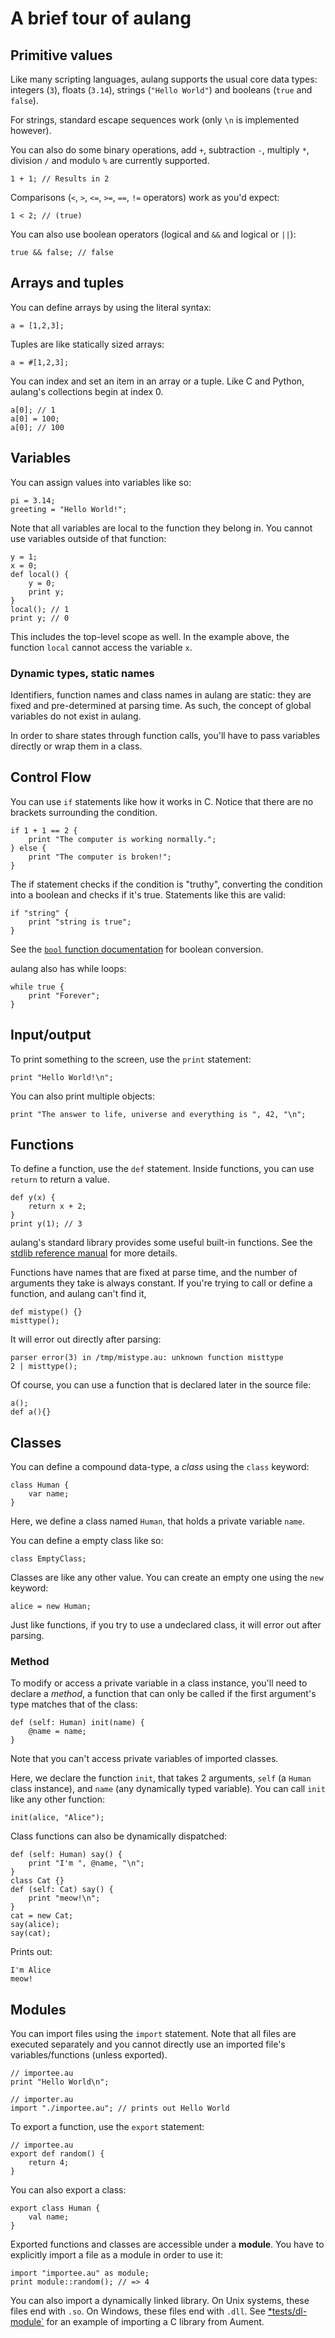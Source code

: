 # A brief tour of aulang

## Primitive values

Like many scripting languages, aulang supports the usual core data types: integers (`3`), floats (`3.14`), strings (`"Hello World"`) and booleans (`true` and `false`).

For strings, standard escape sequences work (only `\n` is implemented however).

You can also do some binary operations, add `+`, subtraction `-`, multiply `*`, division `/` and modulo `%` are currently supported.

```
1 + 1; // Results in 2
```

Comparisons (`<`, `>`, `<=`, `>=`, `==`, `!=` operators) work as you'd expect:

```
1 < 2; // (true)
```

You can also use boolean operators (logical and `&&` and logical or `||`):

```
true && false; // false
```

## Arrays and tuples

You can define arrays by using the literal syntax:

```
a = [1,2,3];
```

Tuples are like statically sized arrays:

```
a = #[1,2,3];
```

You can index and set an item in an array or a tuple. Like C and Python, aulang's collections begin at index 0.

```
a[0]; // 1
a[0] = 100;
a[0]; // 100
```

## Variables

You can assign values into variables like so:

```
pi = 3.14;
greeting = "Hello World!";
```

Note that all variables are local to the function they belong in. You cannot use variables outside of that function:

```
y = 1;
x = 0;
def local() {
    y = 0;
    print y;
}
local(); // 1
print y; // 0
```

This includes the top-level scope as well. In the example above, the function `local` cannot access the variable `x`.

### Dynamic types, static names

Identifiers, function names and class names in aulang are static: they are fixed and pre-determined at parsing time. As such, the concept of global variables do not exist in aulang.

In order to share states through function calls, you'll have to pass variables directly or wrap them in a class.

## Control Flow

You can use `if` statements like how it works in C. Notice that there are no brackets surrounding the condition.

```
if 1 + 1 == 2 {
    print "The computer is working normally.";
} else {
    print "The computer is broken!";
}
```

The if statement checks if the condition is "truthy", converting the condition into a boolean and checks if it's true. Statements like this are valid:

```
if "string" {
    print "string is true";
}
```

See the [`bool` function documentation](./au-stdlib.md#bool) for boolean conversion.

aulang also has while loops:

```
while true {
    print "Forever";
}
```

## Input/output

To print something to the screen, use the `print` statement:

```
print "Hello World!\n";
```

You can also print multiple objects:

```
print "The answer to life, universe and everything is ", 42, "\n";
```

## Functions

To define a function, use the `def` statement. Inside functions, you can use `return` to return a value.

```
def y(x) {
    return x + 2;
}
print y(1); // 3
```

aulang's standard library provides some useful built-in functions. See the [stdlib reference manual](./au-stdlib.md) for more details.

Functions have names that are fixed at parse time, and the number of arguments they take is always constant. If you're trying to call or define a function, and aulang can't find it,

```
def mistype() {}
misttype();
```

It will error out directly after parsing:

```
parser error(3) in /tmp/mistype.au: unknown function misttype
2 | misttype();
```

Of course, you can use a function that is declared later in the source file:

```
a();
def a(){}
```

## Classes

You can define a compound data-type, a *class* using the `class` keyword:

```
class Human {
    var name;
}
```

Here, we define a class named `Human`, that holds a private variable `name`.

You can define a empty class like so:

```
class EmptyClass;
```

Classes are like any other value. You can create an empty one using the `new` keyword:

```
alice = new Human;
```

Just like functions, if you try to use a undeclared class, it will error out after parsing.

### Method

To modify or access a private variable in a class instance, you'll need to declare a *method*, a function that can only be called if the first argument's type matches that of the class:

```
def (self: Human) init(name) {
    @name = name;
}
```

Note that you can't access private variables of imported classes.

Here, we declare the function `init`, that takes 2 arguments, `self` (a `Human` class instance), and `name` (any dynamically typed variable). You can call `init` like any other function:

```
init(alice, "Alice");
```

Class functions can also be dynamically dispatched:

```
def (self: Human) say() {
    print "I'm ", @name, "\n";
}
class Cat {}
def (self: Cat) say() {
    print "meow!\n";
}
cat = new Cat;
say(alice);
say(cat);
```

Prints out:

```
I'm Alice
meow!
```

## Modules

You can import files using the `import` statement. Note that all files are executed separately and you cannot directly use an imported file's variables/functions (unless exported).

```
// importee.au
print "Hello World\n";
```

```
// importer.au
import "./importee.au"; // prints out Hello World
```

To export a function, use the `export` statement:

```
// importee.au
export def random() {
    return 4;
}
```

You can also export a class:

```
export class Human {
    val name;
}
```

Exported functions and classes are accessible under a **module**. You have to explicitly import a file as a module in order to use it:

```
import "importee.au" as module;
print module::random(); // => 4
```

You can also import a dynamically linked library. On Unix systems, these files end with `.so`. On Windows, these files end with `.dll`. See [*tests/dl-module`](/tests/dl-module) for an example of importing a C library from Aument.
